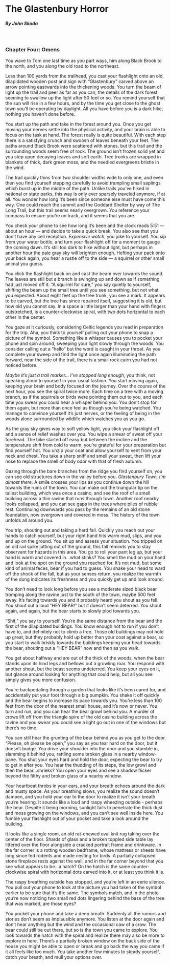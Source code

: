 # The Glastenbury Horror
##### By John Skoda
&nbsp;
### Chapter Four: Omens

You wave to Tom one last time as you part ways, him along Black Brook to the north, and you along the old road to the northeast.

Less than 100 yards from the trailhead, you cast your flashlight onto an old, dilapidated wooden post and sign with “Glastenbury” carved above an arrow pointing eastwards into the thickening woods. You turn the beam of light up the trail and peer as far as you can, the details of the dark forest seeming to swallow up the light after 50 feet or so. You remind yourself that the sun will rise in a few hours, and by the time you get close to the ghost town you’ll be operating by daylight. All you have before you is a dark hike, nothing you haven’t done before.

You start up the path and take in the forest around you. Once you get moving your nerves settle into the physical activity, and your brain is able to focus on the task at hand. The forest really is quite beautiful. With each step there is a satisfying crunch and swoosh of leaves beneath your feet. The paths around Black Brook were scattered with stones, but this trail and the surrounding woods seem free of rock. The ground isn’t frozen solid yet and you step upon decaying leaves and soft earth. Tree trunks are wrapped in blankets of thick, dark green moss, and the needled evergreens bristle in the wind.

The trail quickly thins from two shoulder widths wide to only one, and even then you find yourself stepping carefully to avoid trampling small saplings which burst up in the middle of the path. Unlike trails you’ve hiked in national or state parks, this way is only ever sparsely traveled anymore, if at all. You wonder how long it’s been since someone else must have come this way. One could reach the summit and the Goddard Shelter by way of The Long Trail, but this trail seems nearly overgrown. You reference your compass to ensure you’re on track, and it seems that you are.

You check your phone to see how long it’s been and the clock reads 5:51 — about an hour — and decide to take a quick break. You also see that you don’t have any cell reception. *Expensive watch*, you joke to yourself. You sip from your water bottle, and turn your flashlight off for a moment to gauge the coming dawn. It’s still too dark to hike without light, but perhaps in another hour the pale gray sky will brighten enough. Hefting your pack onto your back again, you hear a rustle off to the side — a squirrel or other small animal you guess.

You click the flashlight back on and cast the beam over towards the sound. The leaves are still but a branch is swinging up and down as if something had just moved off it. “A squirrel for sure,” you say quietly to yourself, shifting the beam up the small tree until you see something, but not what you expected. About eight feet up the tree trunk, you see a mark. It appears to be carved, but the tree has since repaired itself, suggesting it is old, but how old you cannot say. In a space a little larger than your hand with fingers outstretched, is a counter-clockwise spiral, with two dots horizontal to each other in the center.

You gaze at it curiously, considering Celtic legends you read in preparation for the trip. Aha, you think to yourself pulling out your phone to snap a picture of the symbol. Something like a whisper causes you to pocket your phone and spin around, sweeping your light slowly through the woods. You consider calling out a “hello” but the word is caught in your throat. As you complete your sweep and find the light once again illuminating the path forward, near the side of the trail, there is a small rock cairn you had not noticed before.

*Maybe it’s just a trail marker… I’ve stopped long enough*, you think, not speaking aloud to yourself in your usual fashion. You start moving again, keeping your brain and body focused on the journey. Over the course of the next hour, you see the spiral twice more. Each time on a tree with a moving branch, as if the squirrels or birds were pointing them out to you, and each time you swear you could hear a whisper behind you. You don’t stop for them again, but more than once feel as though you’re being watched. You manage to convince yourself it’s just nerves, or the feeling of being in the woods alone surrounded by wildlife which watches you as you go.

As the gray sky gives way to soft yellow light, you click your flashlight off and a sense of relief washes over you. You wipe a smear of sweat off your forehead. The hike started off easy but between the incline and the temperature shift from cold to warm, you’re grateful for your preparation but find yourself hot. You unzip your coat and allow yourself to vent from your neck and chest. You take a sharp sniff and smell your sweat, then lift your nose to replace the smell of body odor with that of fresh autumn.

Gazing through the bare branches from the ridge you find yourself on, you can see old structures down in the valley before you. *Glastenbury Town, I’m almost there.* A smile crosses your lips as you continue down the hill towards the ruins of the town. You can make out the triangular tip on the tallest building, which was once a casino, and see the roof of a small building across a thin ravine that runs through town. Another roof nearby looks collapsed, and you can see gaps in the trees where piles of rubble rest. Continuing downwards you pass by the remains of an old stone foundation, now overgrown and covered in moss. The history of the town unfolds all around you.

You trip, shouting out and taking a hard fall. Quickly you reach out your hands to catch yourself, but your right hand hits warm mud, slips, and you end up on the ground. You sit up and assess your situation. You tripped on an old rail spike jutting out of the ground, this fall reminds you to stay observant for hazards in this area. You go to roll your pant leg up, but your hand is warm and covered in…what stinks? You smell the mud on your hand and look at the spot on the ground you reached for. It’s not mud, but some kind of animal feces, bear if you had to guess. You shake your head to ward off the shock of the fall, but as your senses return, you realize the warmth of the dung indicates its freshness and you quickly get up and look around.

You don’t need to look long before you see a moderate sized black bear tromping along the ravine just to the south of the town, maybe 500 feet away. It’s facing towards you and it probably heard you shout as you fell. You shout out a loud “HEY BEAR!” but it doesn’t seem deterred. You shout again, and again, but the bear starts to slowly plod towards you.

“Shit,” you say to yourself. You’re the same distance from the bear and the first of the dilapidated buildings. You know enough not to run if you don’t have to, and definitely not to climb a tree. Those old buildings may not hold up great, but they probably hold up better than your coat against a bear, so you start to walk briskly towards the buildings keeping your head towards the bear, shouting out a “HEY BEAR” now and then as you walk.

You get about halfway and are out of the thick of the woods, when the bear stands upon its hind legs and bellows out a growling roar. You respond with another shout, but the beast seems undeterred. You keep your eyes on it, but glance around looking for anything that could help, but all you see simply gives you more confusion.

You’re backpedaling through a garden that looks like it’s been cared for, and accidentally put your foot through a big pumpkin. You shake it off quickly and the bear begins to increase its pace towards you. You’re less than 100 feet from the door of the nearest small house, and it’s now or never. You turn and run, and you can hear the bear growl behind you. A murder of crows lift off from the triangle spire of the old casino building across the ravine and you swear you could see a light go out in one of the windows but there’s no time.

You can still hear the grunting of the bear behind you as you get to the door. “Please, oh please be open,” you say as you tear hard on the door, but it doesn’t budge. You drive your shoulder into the door and you stumble in, slamming it behind you, rattling some broken glass in a nearby window-pane. You shut your eyes hard and hold the door, expecting the bear to try to get in after you. You hear the thudding of its steps, the low growl and then the bear…shrieks? You open your eyes and see a shadow flicker beyond the filthy and broken glass of a nearby window.

Your heartbeat throbs in your ears, and your breath echoes around the dark and musty space. As your breathing slows, you realize the sound doesn’t dampen, and you hold your ear to the door to realize it isn’t your breath you’re hearing. It sounds like a loud and raspy wheezing outside - perhaps the bear. Despite it being morning, sunlight fails to penetrate the thick dust and moss growing on the windows, and you can’t see well inside here. You fumble your flashlight out of your pocket and take a look around the building.

It looks like a single room, an old rat-chewed oval knit rug taking over the center of the floor. Shards of glass and a broken toppled side table lay littered over the floor alongside a cracked portrait frame and drinkware. In the far corner is a rotting wooden bedframe, whose mattress or sheets have long since fed rodents and made nesting for birds. A partially collapsed stone fireplace rests against the wall, and in the far corner beyond that you see what appears to be…a hatch? On the hatch is the same counter-clockwise spiral with horizontal dots carved into it, or at least you think it is.

The raspy breathing outside has stopped, and you’re left in an eerie silence. You pull out your phone to look at the picture you had taken of the symbol earlier to be sure that it’s the same. The symbols match, and in the photo you’re now noticing two small red dots lingering behind the base of the tree that was marked, are those eyes?

You pocket your phone and take a deep breath. Suddenly all the rumors and stories don’t seem as implausible anymore. You listen at the door again and don’t hear anything but the wind and the occasional caw of a crow. The bear could still be out there, but so is the town you came to explore. You look towards the hatch with the spiral and realize there may also be more to explore in here. There’s a partially broken window on the back side of the house you might be able to open or break and go back the way you came if it all feels like too much. You take another few minutes to steady yourself, catch your breath, and mull your options over.



